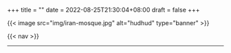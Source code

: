 +++
title =  ""
date = 2022-08-25T21:30:04+08:00
draft = false
+++

{{< image src="img/iran-mosque.jpg" alt="hudhud" type="banner" >}}

{{< nav >}}

---
